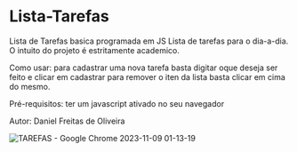 # Lista-Tarefas
Lista de Tarefas basica programada em JS
Lista de tarefas para o dia-a-dia. O intuito do projeto é estritamente academico.

Como usar: para cadastrar uma nova tarefa basta digitar oque deseja ser feito e clicar em cadastrar para remover o iten da lista basta clicar em cima do mesmo.

Pré-requisitos: ter um javascript ativado no seu navegador

Autor: Daniel Freitas de Oliveira 



![TAREFAS - Google Chrome 2023-11-09 01-13-19](https://github.com/dnieloliveira/Lista-Tarefas/assets/114271103/908ad0b2-7a03-4e5a-ae89-013b13d52691)
